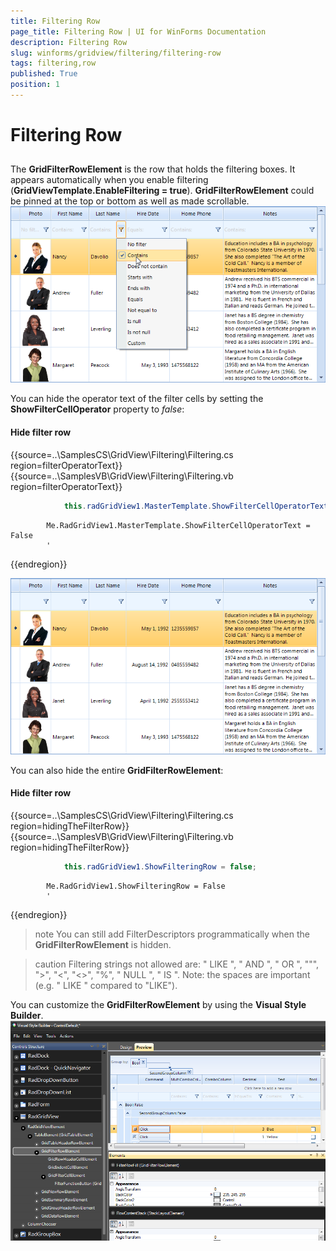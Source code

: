 ```yaml
---
title: Filtering Row
page_title: Filtering Row | UI for WinForms Documentation
description: Filtering Row
slug: winforms/gridview/filtering/filtering-row
tags: filtering,row
published: True
position: 1
---
```


# Filtering Row



## 

The __GridFilterRowElement__ is the row that holds the filtering boxes. It appears automatically when you enable filtering (__GridViewTemplate.EnableFiltering = true__). __GridFilterRowElement__ could be pinned at the top or bottom as well as made scrollable.<br>![gridview-filtering-filtering-row 001](images/gridview-filtering-filtering-row001.png)

You can hide the operator text of the filter cells by setting the __ShowFilterCellOperator__ property to *false*:

#### Hide filter row

{{source=..\SamplesCS\GridView\Filtering\Filtering.cs region=filterOperatorText}} 
{{source=..\SamplesVB\GridView\Filtering\Filtering.vb region=filterOperatorText}} 

````C#
            this.radGridView1.MasterTemplate.ShowFilterCellOperatorText = false;
````
````VB.NET
        Me.RadGridView1.MasterTemplate.ShowFilterCellOperatorText = False
        '
````

{{endregion}} 

![gridview-filtering-filtering-row 002](images/gridview-filtering-filtering-row002.png)

You can also hide the entire __GridFilterRowElement__: 

#### Hide filter row

{{source=..\SamplesCS\GridView\Filtering\Filtering.cs region=hidingTheFilterRow}} 
{{source=..\SamplesVB\GridView\Filtering\Filtering.vb region=hidingTheFilterRow}} 

````C#
            this.radGridView1.ShowFilteringRow = false;
````
````VB.NET
        Me.RadGridView1.ShowFilteringRow = False
        '
````

{{endregion}} 

>note You can still add FilterDescriptors programmatically when the __GridFilterRowElement__ is hidden.


>caution Filtering strings not allowed are: " LIKE ", " AND ", " OR ", "\"", ">", "<", "<>", "%", " NULL ", " IS ". Note: the spaces are important (e.g. " LIKE " compared to "LIKE").
>


You can customize the __GridFilterRowElement__ by using the __Visual Style Builder__.<br>![gridview-filtering-filtering-row 003](images/gridview-filtering-filtering-row003.png)
